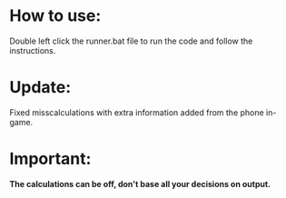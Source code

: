 # How to use:
Double left click the runner.bat file to run the code and follow the instructions.

# Update:
Fixed misscalculations with extra information added from the phone in-game.

# Important:
**The calculations can be off, don't base all your decisions on output.**
